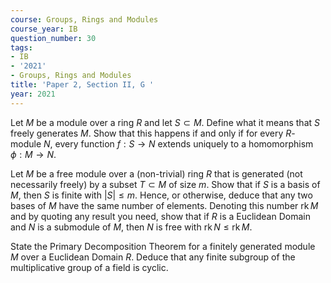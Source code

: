 ```yaml
---
course: Groups, Rings and Modules
course_year: IB
question_number: 30
tags:
- IB
- '2021'
- Groups, Rings and Modules
title: 'Paper 2, Section II, G '
year: 2021
---
```




Let $M$ be a module over a ring $R$ and let $S \subset M$. Define what it means that $S$ freely generates $M$. Show that this happens if and only if for every $R$-module $N$, every function $f: S \rightarrow N$ extends uniquely to a homomorphism $\phi: M \rightarrow N$.

Let $M$ be a free module over a (non-trivial) ring $R$ that is generated (not necessarily freely) by a subset $T \subset M$ of size $m$. Show that if $S$ is a basis of $M$, then $S$ is finite with $|S| \leqslant m$. Hence, or otherwise, deduce that any two bases of $M$ have the same number of elements. Denoting this number $\operatorname{rk} M$ and by quoting any result you need, show that if $R$ is a Euclidean Domain and $N$ is a submodule of $M$, then $N$ is free with $\operatorname{rk} N \leqslant \operatorname{rk} M$.

State the Primary Decomposition Theorem for a finitely generated module $M$ over a Euclidean Domain $R$. Deduce that any finite subgroup of the multiplicative group of a field is cyclic.